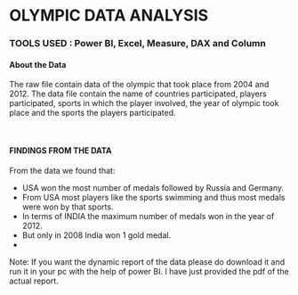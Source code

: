 <h1>OLYMPIC DATA ANALYSIS</h1>
<h3>TOOLS USED : Power BI, Excel, Measure, DAX and Column </h3>
<h4> About the Data </h4>
<p> The raw file contain data of the olympic that took place from 2004 and 2012. The data file contain the name of countries participated, players participated, sports in which the player involved, the year of olympic took place and the sports the players participated.  </p>
<br>
<h4>FINDINGS FROM THE DATA</h4>
<p> From the data we found that:
<ul>
<li>USA won the most number of medals followed by Russia and Germany.</li>
<li>From USA most players like the sports swimming and thus most medals were won by that sports.</li>
<li>In terms of INDIA the maximum number of medals won in the year of 2012.</li>
<li>But only in 2008 India won 1 gold medal.<li>
</ul>
</p>
<p> Note: If you want the dynamic report of the data please do download it and run it in your pc with the help of power BI. I have just provided the pdf of the actual report. </p>
